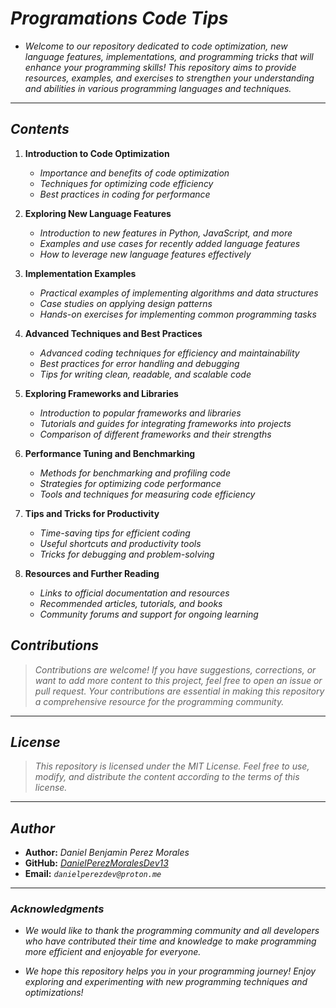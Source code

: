 <!-- Author: Daniel Benjamin Perez Morales -->
<!-- GitHub: https://github.com/DanielPerezMoralesDev13 -->
<!-- Email: danielperezdev@proton.me -->

# ***Programations Code Tips***

- *Welcome to our repository dedicated to code optimization, new language features, implementations, and programming tricks that will enhance your programming skills! This repository aims to provide resources, examples, and exercises to strengthen your understanding and abilities in various programming languages and techniques.*

---

## ***Contents***

1. **Introduction to Code Optimization**
    - *Importance and benefits of code optimization*
    - *Techniques for optimizing code efficiency*
    - *Best practices in coding for performance*

2. **Exploring New Language Features**
    - *Introduction to new features in Python, JavaScript, and more*
    - *Examples and use cases for recently added language features*
    - *How to leverage new language features effectively*

3. **Implementation Examples**
    - *Practical examples of implementing algorithms and data structures*
    - *Case studies on applying design patterns*
    - *Hands-on exercises for implementing common programming tasks*

4. **Advanced Techniques and Best Practices**
    - *Advanced coding techniques for efficiency and maintainability*
    - *Best practices for error handling and debugging*
    - *Tips for writing clean, readable, and scalable code*

5. **Exploring Frameworks and Libraries**
    - *Introduction to popular frameworks and libraries*
    - *Tutorials and guides for integrating frameworks into projects*
    - *Comparison of different frameworks and their strengths*

6. **Performance Tuning and Benchmarking**
    - *Methods for benchmarking and profiling code*
    - *Strategies for optimizing code performance*
    - *Tools and techniques for measuring code efficiency*

7. **Tips and Tricks for Productivity**
    - *Time-saving tips for efficient coding*
    - *Useful shortcuts and productivity tools*
    - *Tricks for debugging and problem-solving*

8. **Resources and Further Reading**
    - *Links to official documentation and resources*
    - *Recommended articles, tutorials, and books*
    - *Community forums and support for ongoing learning*

## ***Contributions***

> *Contributions are welcome! If you have suggestions, corrections, or want to add more content to this project, feel free to open an issue or pull request. Your contributions are essential in making this repository a comprehensive resource for the programming community.*

---

## ***License***

> *This repository is licensed under the MIT License. Feel free to use, modify, and distribute the content according to the terms of this license.*

---

## ***Author***

- **Author:** *Daniel Benjamin Perez Morales*
- **GitHub:** *[DanielPerezMoralesDev13](https://github.com/DanielPerezMoralesDev13 "https://github.com/DanielPerezMoralesDev13")*
- **Email:** *`danielperezdev@proton.me`*

---

### ***Acknowledgments***

- *We would like to thank the programming community and all developers who have contributed their time and knowledge to make programming more efficient and enjoyable for everyone.*
  
- *We hope this repository helps you in your programming journey! Enjoy exploring and experimenting with new programming techniques and optimizations!*
